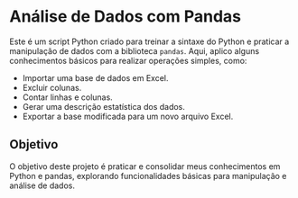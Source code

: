# Análise de Dados com Pandas

Este é um script Python criado para treinar a sintaxe do Python e praticar a manipulação de dados com a biblioteca `pandas`. Aqui, aplico alguns conhecimentos básicos para realizar operações simples, como:

- Importar uma base de dados em Excel.
- Excluir colunas.
- Contar linhas e colunas.
- Gerar uma descrição estatística dos dados.
- Exportar a base modificada para um novo arquivo Excel.

## Objetivo

O objetivo deste projeto é praticar e consolidar meus conhecimentos em Python e pandas, explorando funcionalidades básicas para manipulação e análise de dados.
